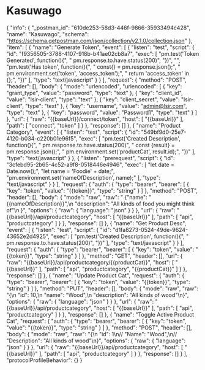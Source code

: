 # Kasuwago
{
	"info": {
		"_postman_id": "610de253-58d3-446f-9866-35933494c428",
		"name": "Kasuwago",
		"schema": "https://schema.getpostman.com/json/collection/v2.1.0/collection.json"
	},
	"item": [
		{
			"name": "Generate Token",
			"event": [
				{
					"listen": "test",
					"script": {
						"id": "f9356505-3788-4107-918b-b41ae02cb8a7",
						"exec": [
							"pm.test('Token Generated', function(){",
							"    pm.response.to.have.status(200)",
							"})",
							"",
							"pm.test('Has token', function(){",
							"    const{} = pm.response.json();",
							"    pm.environment.set('token', 'access_token');",
							"    return 'access_token' in {};",
							"})"
						],
						"type": "text/javascript"
					}
				}
			],
			"request": {
				"method": "POST",
				"header": [],
				"body": {
					"mode": "urlencoded",
					"urlencoded": [
						{
							"key": "grant_type",
							"value": "password",
							"type": "text"
						},
						{
							"key": "client_id",
							"value": "lsir-client",
							"type": "text"
						},
						{
							"key": "client_secret",
							"value": "lsir-client",
							"type": "text"
						},
						{
							"key": "username",
							"value": "admin@lsir.com",
							"type": "text"
						},
						{
							"key": "password",
							"value": "Password1",
							"type": "text"
						}
					]
				},
				"url": {
					"raw": "{{baseUrl}}/connect/token",
					"host": [
						"{{baseUrl}}"
					],
					"path": [
						"connect",
						"token"
					]
				}
			},
			"response": []
		},
		{
			"name": "Product Category",
			"event": [
				{
					"listen": "test",
					"script": {
						"id": "549bf9d0-25e7-4120-b034-c220b01e96f5",
						"exec": [
							"pm.test('Created Description', function(){",
							"    pm.response.to.have.status(200)",
							"    const {result} = pm.response.json();",
							"    pm.environment.set('productCat', result.id);",
							"})"
						],
						"type": "text/javascript"
					}
				},
				{
					"listen": "prerequest",
					"script": {
						"id": "3cfebd95-2b65-4c52-a9f8-0518446e4946",
						"exec": [
							"let date = Date.now();",
							"let name = 'Foodie' + date;",
							"pm.environment.set('nameOfDescription', name);"
						],
						"type": "text/javascript"
					}
				}
			],
			"request": {
				"auth": {
					"type": "bearer",
					"bearer": [
						{
							"key": "token",
							"value": "{{token}}",
							"type": "string"
						}
					]
				},
				"method": "POST",
				"header": [],
				"body": {
					"mode": "raw",
					"raw": " {\"name\": \"{{nameOfDescription}}\",\n \"description\": \"All kinds of food you might think of\"\n }",
					"options": {
						"raw": {
							"language": "json"
						}
					}
				},
				"url": {
					"raw": "{{baseUrl}}/api/productcategory",
					"host": [
						"{{baseUrl}}"
					],
					"path": [
						"api",
						"productcategory"
					]
				}
			},
			"response": []
		},
		{
			"name": "Get Product Desc",
			"event": [
				{
					"listen": "test",
					"script": {
						"id": "d1fa8273-0524-49de-9624-43652e2d4925",
						"exec": [
							"pm.test('Created Description', function(){",
							"    pm.response.to.have.status(200)",
							"})"
						],
						"type": "text/javascript"
					}
				}
			],
			"request": {
				"auth": {
					"type": "bearer",
					"bearer": [
						{
							"key": "token",
							"value": "{{token}}",
							"type": "string"
						}
					]
				},
				"method": "GET",
				"header": [],
				"url": {
					"raw": "{{baseUrl}}/api/productcategory/{{productCat}}",
					"host": [
						"{{baseUrl}}"
					],
					"path": [
						"api",
						"productcategory",
						"{{productCat}}"
					]
				}
			},
			"response": []
		},
		{
			"name": "Update Product Cat",
			"request": {
				"auth": {
					"type": "bearer",
					"bearer": [
						{
							"key": "token",
							"value": "{{token}}",
							"type": "string"
						}
					]
				},
				"method": "PUT",
				"header": [],
				"body": {
					"mode": "raw",
					"raw": "{\n  \"id\": 10,\n  \"name\": \"Wood\",\n  \"description\": \"All kinds of wood\"\n}",
					"options": {
						"raw": {
							"language": "json"
						}
					}
				},
				"url": {
					"raw": "{{baseUrl}}/api/productcategory",
					"host": [
						"{{baseUrl}}"
					],
					"path": [
						"api",
						"productcategory"
					]
				}
			},
			"response": []
		},
		{
			"name": "Toggle Active Product Cat",
			"request": {
				"auth": {
					"type": "bearer",
					"bearer": [
						{
							"key": "token",
							"value": "{{token}}",
							"type": "string"
						}
					]
				},
				"method": "POST",
				"header": [],
				"body": {
					"mode": "raw",
					"raw": "{\n  \"id\": 1\n//   \"Name\": \"Wood\",\n//   \"Description\": \"All kinds of wood\"\n}",
					"options": {
						"raw": {
							"language": "json"
						}
					}
				},
				"url": {
					"raw": "{{baseUrl}}/api/productcategory",
					"host": [
						"{{baseUrl}}"
					],
					"path": [
						"api",
						"productcategory"
					]
				}
			},
			"response": []
		}
	],
	"protocolProfileBehavior": {}
}

